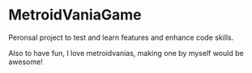 # MetroidVaniaGame

Peronsal project to test and learn features and enhance code skills.

Also to have fun, I love metroidvanias, making one by myself would be awesome!
